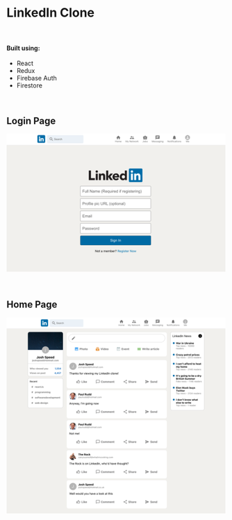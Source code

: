 # LinkedIn Clone

<br>

#### Built using:

<ul>
    <li>React</li>
    <li>Redux</li>
    <li>Firebase Auth</li>
    <li>Firestore</li>
</ul>

<br>

## Login Page

![Login Page](./src/imgs/homepage.png)

<br>

## Home Page

![Home Page](./src/imgs/feed.png)

